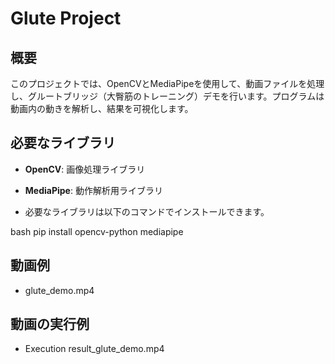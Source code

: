 # Glute Project

## 概要

このプロジェクトでは、OpenCVとMediaPipeを使用して、動画ファイルを処理し、グルートブリッジ（大臀筋のトレーニング）デモを行います。プログラムは動画内の動きを解析し、結果を可視化します。

## 必要なライブラリ

- **OpenCV**: 画像処理ライブラリ
- **MediaPipe**: 動作解析用ライブラリ

- 必要なライブラリは以下のコマンドでインストールできます。

bash
pip install opencv-python mediapipe


## 動画例
- glute_demo.mp4

## 動画の実行例
- Execution result_glute_demo.mp4
